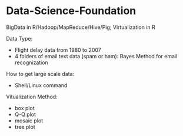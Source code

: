 # Data-Science-Foundation
BigData in R/Hadoop/MapReduce/Hive/Pig; Virtualization in R

Data Type:
* Flight delay data from 1980 to 2007
* 4 folders of email text data (spam or ham): Bayes Method for email recognization

How to get large scale data:
* Shell/Linux command

Vitualization Method:
* box plot
* Q-Q plot
* mosaic plot
* tree plot

